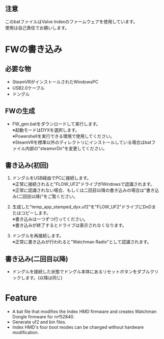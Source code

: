 ## 注意
このbatファイルはValve Indexのファームウェアを使用しています。   
使用は自己責任でお願いします。

# FWの書き込み

## 必要な物

- SteamVRがインストールされたWindowsPC
- USB2.0ケーブル
- ドングル
 
## FWの生成

 - FW_gen.batをダウンロードして実行します。  
   ※起動モードはDYXを選択します。   
   ※Powershellを実行できる環境で使用してください。  
   ※SteamVRを標準以外のディレクトリにインストールしている場合はbatファイル内部の"steamvrDir"を変更してください。

## 書き込み(初回)

 1. ドングルをUSB経由でPCに接続します。  
    ※正常に接続されると"FLOW_UF2"ドライブがＷindowsで認識されます。  
    ※正常に認識されない場合、もしくは二回目以降の書き込みの場合は"書き込み(二回目以降)"をご覧ください。

 3.  生成した"temp_app_stamped_dyx.uf2"を"FLOW_UF2"ドライブにDnDまたはコピーします。  
     ※書き込みは一つずつ行ってください。  
     ※書き込みが終了するとドライブは表示されなくなります。

 4. ドングルを再接続します。  
     ※正常に書き込みが行われると"Watchman Radio"として認識されます。

 ## 書き込み(二回目以降)
 
 - ドングルを接続した状態でドングル本体にあるリセットボタンをダブルクリックします。(以降は同じ)

# Feature

 - A bat file that modifies the Index HMD firmware and creates Watchman Dongle firmware for nrf52840.
 - Generate uf2 and bin files.
 - Index HMD's four boot modes can be changed without hardware modification.
